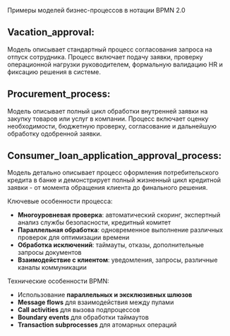 Примеры моделей бизнес-процессов в нотации BPMN 2.0

## Vacation_approval:

Модель описывает стандартный процесс согласования запроса на отпуск сотрудника. Процесс включает подачу заявки, проверку операционной нагрузки руководителем, формальную валидацию HR и фиксацию решения в системе.

## Procurement_process: 

Модель описывает полный цикл обработки внутренней заявки на закупку товаров или услуг в компании. Процесс включает оценку необходимости, бюджетную проверку, согласование и дальнейшую обработку одобренной заявки.

## Сonsumer_loan_application_approval_process: 

Модель детально описывает процесс оформления потребительского кредита в банке и демонстрирует полный жизненный цикл кредитной заявки - от момента обращения клиента до финального решения.

Ключевые особенности процесса:
- **Многоуровневая проверка**: автоматический скоринг, экспертный анализ службы безопасности, кредитный комитет
- **Параллельная обработка**: одновременное выполнение различных проверок для оптимизации времени
- **Обработка исключений**: таймауты, отказы, дополнительные запросы документов
- **Взаимодействие с клиентом**: уведомления, запросы, различные каналы коммуникации

Технические особенности BPMN:
- Использование **параллельных и эксклюзивных шлюзов**
- **Message flows** для взаимодействия между пулами
- **Call activities** для вызова подпроцессов
- **Boundary events** для обработки таймаутов
- **Transaction subprocesses** для атомарных операций
